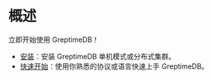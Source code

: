# 概述

立即开始使用 GreptimeDB！

- [安装](./installation/overview.md)：安装 GreptimeDB 单机模式或分布式集群。
- [快速开始](./quick-start.md)：使用你熟悉的协议或语言快速上手 GreptimeDB。
